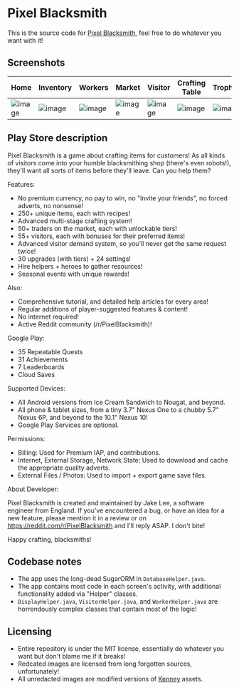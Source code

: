 # Pixel Blacksmith

This is the source code for [Pixel Blacksmith](https://play.google.com/store/apps/details?id=uk.co.jakelee.blacksmith), feel free to do whatever you want with it!

## Screenshots

| Home | Inventory | Workers | Market | Visitor | Crafting Table | Trophies |
| -- | -- | -- | -- | -- | -- | -- |
| ![image](https://user-images.githubusercontent.com/12380876/157330400-723aaf96-9abf-4210-958f-bc29b8548f96.png) | ![image](https://user-images.githubusercontent.com/12380876/157330425-a7b793ed-afb9-483d-81cb-bac14e8f668e.png) | ![image](https://user-images.githubusercontent.com/12380876/157330456-70c53943-60cb-4fde-9011-ced2692a8b69.png) | ![image](https://user-images.githubusercontent.com/12380876/157330517-8ff445d8-5162-42de-b18a-eda7ac2a2459.png) | ![image](https://user-images.githubusercontent.com/12380876/157330531-65be1ca3-4e8a-410e-a12a-4808095ef9f7.png) | ![image](https://user-images.githubusercontent.com/12380876/157330555-1a6814d9-b3dc-4cd0-9fe6-e17adcbbe2d2.png) | ![image](https://user-images.githubusercontent.com/12380876/157330570-165eadf6-04f5-432d-a4ca-9a98f60cfd82.png) |

## Play Store description

Pixel Blacksmith is a game about crafting items for customers! As all kinds of visitors come into your humble blacksmithing shop (there's even robots!), they'll want all sorts of items before they'll leave. Can you help them?

Features:

* No premium currency, no pay to win, no "Invite your friends", no forced adverts, no nonsense!
* 250+ unique items, each with recipes!
* Advanced multi-stage crafting system!
* 50+ traders on the market, each with unlockable tiers!
* 55+ visitors, each with bonuses for their preferred items!
* Advanced visitor demand system, so you'll never get the same request twice!
* 30 upgrades (with tiers) + 24 settings!
* Hire helpers + heroes to gather resources!
* Seasonal events with unique rewards!

Also:

* Comprehensive tutorial, and detailed help articles for every area!
* Regular additions of player-suggested features & content!
* No internet required!
* Active Reddit community (/r/PixelBlacksmith)!

Google Play:

* 35 Repeatable Quests
* 31 Achievements
* 7 Leaderboards
* Cloud Saves

Supported Devices:

* All Android versions from Ice Cream Sandwich to Nougat, and beyond.
* All phone & tablet sizes, from a tiny 3.7" Nexus One to a chubby 5.7" Nexus 6P, and beyond to the 10.1" Nexus 10!
* Google Play Services are optional.

Permissions:

* Billing: Used for Premium IAP, and contributions.
* Internet, External Storage, Network State: Used to download and cache the appropriate quality adverts.
* External Files / Photos: Used to import + export game save files.

About Developer:

Pixel Blacksmith is created and maintained by Jake Lee, a software engineer from England. If you've encountered a bug, or have an idea for a new feature, please mention it in a review or on https://reddit.com/r/PixelBlacksmith and I'll reply ASAP. I don't bite!

Happy crafting, blacksmiths!

## Codebase notes
* The app uses the long-dead SugarORM in `DatabaseHelper.java`.
* The app contains most code in each screen's activity, with additional functionality added via "Helper" classes.
* `DisplayHelper.java`, `VisitorHelper.java`, and `WorkerHelper.java` are horrendously complex classes that contain most of the logic!

## Licensing
* Entire repository is under the MIT license, essentially do whatever you want but don't blame me if it breaks!
* Redcated images are licensed from long forgotten sources, unfortunately!
* All unredacted images are modified versions of [Kenney](https://www.kenney.nl/assets?s=city) assets.

